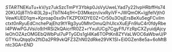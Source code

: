 $START$NEKuTu+kV/yz7ukSzcTmPY3Ybkp0JsVyUweLYad7y22IvpHRbffHs7420KUGj8Th1r4I3L2p+jTbTN4q1H+D3Mkezn/ivxRyiVF+JWQmOK+lgjfeIVjth0VewKUED1qm+Kproap0sx9vTKZPDXDYE0Z+Cr50u3OsjErsBeXu5egFCviImctxt0nRyuEdCnchePajEhz9tYRg3yu0MhrOmuQ/hUlcxXuEjFn9luC4r0fdyRbeI4PWwPGJVsi/o9/HRSi2kQAicrfR0Z2+rYxuIUCg7CgyFfUYzRpCXZyuidjAjcyleOhOZAzOMGEbQWbPul7uPTyGDs1gI4Ka6TOPtKn8ZYVaLWOC6aWbwU/PGTYkuQtqq0x2ftiDa2PR9vkQFZ3ZhN02dRke29VK1Sl+Ei0GZen8e5a+6oMtBntc3GA=$END$